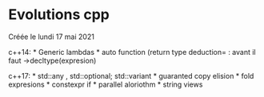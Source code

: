 
#  Evolutions cpp 
Créée le lundi 17 mai 2021


c++14:
	* Generic lambdas
	* auto function (return type deduction= : avant il faut ->decltype(expresion)

c++17:
	* std::any , std::optional; std::variant
	* guaranted copy elision
	* fold expresions
	* constexpr if
	* parallel aloriothm
	* string views
